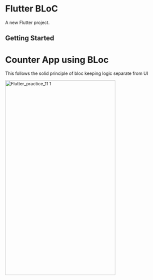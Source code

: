 # Flutter BLoC

A new Flutter project.

## Getting Started

# Counter App using BLoc

 This follows the solid principle of bloc keeping logic separate from UI

 <img width="352" height="624" alt="Flutter_practice_11 1" src="https://github.com/user-attachments/assets/eb9f2439-0fe7-4e59-8cbf-f489dbf387a7" />
